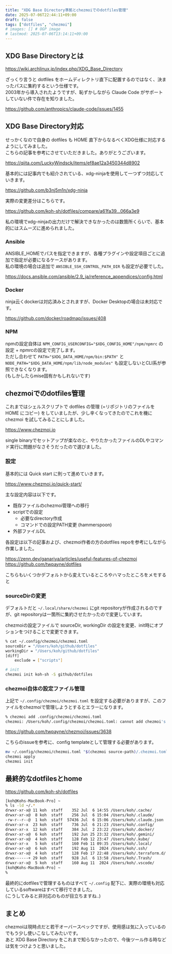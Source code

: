```yaml
---
title: "XDG Base Directory準拠とchezmoiでのdotfiles管理"
date: 2025-07-06T22:44:11+09:00
draft: false
tags: ["dotfiles", "chezmoi"]
# images: [] # OGP image
# lastmod: 2025-07-06T13:14:11+09:00
---
```


## XDG Base Directoryとは

<https://wiki.archlinux.jp/index.php/XDG_Base_Directory>

ざっくり言うと dotfiles をホームディレクトリ直下に配置するのではなく、決まったパスに集約するという仕様です。  
2003年から導入されたようですが、恥ずかしながら Claude Code がサポートしていない件で存在を知りました。

<https://github.com/anthropics/claude-code/issues/1455>

## XDG Base Directory対応

せっかくなので自身の dotfiles も HOME 直下からなるべくXDG仕様に対応するようにしてみました。  
こちらの記事を参考にさせていただきました。ありがとうございます。

<https://qiita.com/LuckyWindsck/items/ef8ae12a3450344d8902>

基本的には記事内でも紹介されている、xdg-ninjaを使用して一つずつ対応していきます。

<https://github.com/b3nj5m1n/xdg-ninja>

実際の変更差分はこちらです。

<https://github.com/koh-sh/dotfiles/compare/a61fa39...066a3e9>

私の環境でxdg-ninjaの出力だけで解決できなかったのは数箇所くらいで、基本的にはスムーズに進められました。

### Ansible

ANSIBLE_HOMEでパスを指定できますが、各種プラグインや設定項目ごとに追加で指定が必要になるケースがあります。  
私の環境の場合は追加で `ANSIBLE_SSH_CONTROL_PATH_DIR` も設定が必要でした。

<https://docs.ansible.com/ansible/2.9_ja/reference_appendices/config.html>

### Docker

ninja云くdockerは対応済みとされますが、Docker Desktopの場合は未対応です。

<https://github.com/docker/roadmap/issues/408>

### NPM

npmの設定自体は `NPM_CONFIG_USERCONFIG="$XDG_CONFIG_HOME"/npm/npmrc` の設定 + npmrcの設定で完了します。  
ただし合わせて `PATH="$XDG_DATA_HOME/npm/bin:$PATH"` と `NODE_PATH="$XDG_DATA_HOME/npm/lib/node_modules"` も設定しないとCLI系が参照できなくなります。  
(もしかしたらmise固有かもしれないです)

## chezmoiでのdotfiles管理

これまではシェルスクリプトで dotfiles の管理 (=リポジトリのファイルを HOME にコピー) をしていましたが、少し辛くなってきたのでこれを機に chezmoi を試してみることにしました。

<https://www.chezmoi.io>

single binaryでセットアップが楽なのと、やりたかったファイルのDLやコマンド実行に問題がなさそうだったので選びました。

### 設定

基本的には Quick start に則って進めていきます。

<https://www.chezmoi.io/quick-start/>

主な設定内容は以下です。

- 既存ファイルのchezmoi管理への移行
- scriptでの設定
  - 必要なdirectory作成
  - コマンドでの設定PATH変更 (hammerspoon)
- 外部ファイルDL

各設定は以下の記事および、chezmoi作者の方のdotfiles repoを参考にしながら作業しました。

<https://zenn.dev/ganariya/articles/useful-features-of-chezmoi>  
<https://github.com/twpayne/dotfiles>

こちらもいくつかデフォルトから変えているところやハマったところをメモすると

### sourceDirの変更

デフォルトだと `~/.local/share/chezmoi` にgit repositoryが作成されるのですが、git repositoryは一箇所に集約させたかったので変更しています。

chezmoiの設定ファイルで sourceDir, workingDir の設定を変更、init時にオプションをつけることで変更できます。

```bash
% cat ~/.config/chezmoi/chezmoi.toml
sourceDir = "/Users/koh/github/dotfiles"
workingDir = "/Users/koh/github/dotfiles"
[diff]
    exclude = ["scripts"]
```

```bash
# init
chezmoi init koh-sh -S github/dotfiles
```

### chezmoi自体の設定ファイル管理

上記で `~/.config/chezmoi/chezmoi.toml` を設定する必要がありますが、このファイルをchezmoiで管理しようとするとエラーになります。

```bash
% chezmoi add .config/chezmoi/chezmoi.toml
chezmoi: /Users/koh/.config/chezmoi/chezmoi.toml: cannot add chezmoi's config file to chezmoi, use a config file template instead
```

<https://github.com/twpayne/chezmoi/issues/3638>

こちらのissueを参考に、config templateとして管理する必要があります。  

```bash
mv ~/.config/chezmoi/chezmoi.toml "$(chezmoi source-path)/.chezmoi.toml.tmpl"
chezmoi apply
chezmoi init
```

## 最終的なdotfilesとhome

<https://github.com/koh-sh/dotfiles>

```bash
[koh@Kohs-MacBook-Pro] ~
% ls -ld ~/.*
drwxr-xr-x@ 11 koh  staff    352 Jul  6 14:55 /Users/koh/.cache/
drwxr-xr-x@  8 koh  staff    256 Jul  6 15:04 /Users/koh/.claude/
-rw-r--r--@  1 koh  staff  57436 Jul  6 15:06 /Users/koh/.claude.json
drwxr-xr-x  23 koh  staff    736 Jul  6 21:23 /Users/koh/.config/
drwxr-xr-x  12 koh  staff    384 Jul  2 23:22 /Users/koh/.docker/
drwxr-xr-x@  6 koh  staff    192 Jun 25 23:32 /Users/koh/.gemini/
drwxr-xr-x@  4 koh  staff    128 Feb 12 23:47 /Users/koh/.kube/
drwxr-xr-x   5 koh  staff    160 Feb 11 09:35 /Users/koh/.local/
drwxr-xr-x@  6 koh  staff    192 Aug 11  2024 /Users/koh/.ssh/
drwxr-xr-x@  4 koh  staff    128 Feb 17 22:48 /Users/koh/.terraform.d/
drwx------+ 29 koh  staff    928 Jul  6 13:58 /Users/koh/.Trash/
drwxr-xr-x@  5 koh  staff    160 Aug 11  2024 /Users/koh/.vscode/
[koh@Kohs-MacBook-Pro] ~
%
```

最終的にdotfilesで管理するものはすべて `~/.config` 配下に、実際の環境も対応しているsoftwareはすべて移行できました。  
(こうしてみると非対応のものが目立ちますね..)

## まとめ

chezmoiは現時点だと若干オーバースペックですが、使用感は気に入っているのでもう少し使いこなしてみたいです。  
あと XDG Base Directory をこれまで知らなかったので、今後ツール作る時などは気をつけようと思いました。
